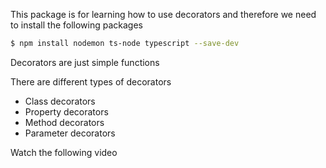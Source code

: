 This package is for learning how to use decorators and therefore we need to install the following packages
```bash
$ npm install nodemon ts-node typescript --save-dev
```

Decorators are just simple functions

There are different types of decorators
* Class decorators
* Property decorators
* Method decorators
* Parameter decorators

Watch the following video